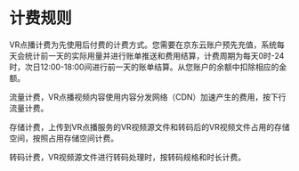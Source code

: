# 计费规则

VR点播计费为先使用后付费的计费方式。您需要在京东云账户预先充值，系统每天会统计前一天的实际用量并进行账单推送和费用结算，计费周期为每天0时-24时，次日12:00-18:00间进行前一天的账单结算。从您账户的余额中扣除相应的金额。 

流量计费，VR点播视频内容使用内容分发网络（CDN）加速产生的费用，按下行流量计费。
  
存储计费，上传到VR点播服务的VR视频源文件和转码后的VR视频文件占用的存储空间，按照占用存储空间计费。
  
转码计费，VR视频源文件进行转码处理时，按转码规格和时长计费。


